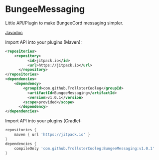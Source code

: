 # BungeeMessaging
Little API/Plugin to make BungeeCord messaging simpler.

[Javadoc](https://bungeelib.cooleg.me/)

Import API into your plugins (Maven):
```xml
<repositories>
    <repository>
	      <id>jitpack.io</id>
	      <url>https://jitpack.io</url>
	  </repository>
</repositories>
<dependencies>
    <dependency>
        <groupId>com.github.TrollsterCooleg</groupId>
	      <artifactId>BungeeMessaging</artifactId>
	      <version>v1.0.1</version>
        <scope>provided</scope>
	  </dependency>
</dependencies>
```

Import API into your plugins (Gradle):
```groovy
repositories {
    maven { url 'https://jitpack.io' }
}
dependencies {
    compileOnly 'com.github.TrollsterCooleg:BungeeMessaging:v1.0.1'
}
```

